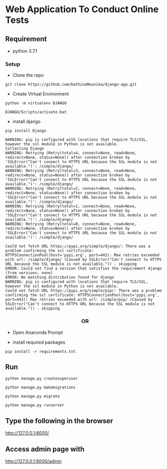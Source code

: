 # Web Application To Conduct Online Tests

## Requirement
<ul>
    <li>
        python 3.7.1
    </li>
</ul>

### Setup
<ul>
<li>Clone the repo</li>
</ul>

```
git clone https://github.com/bathinaMounika/django-app.git
```
<ul>
<li>Create Virtual Environment</li>
</ul>

```
python -m virtualenv DJANGO
```
```
DJANGO/Scripts/activate.bat    
```
<ul>
<li>install django</li>
</ul>

```
pip install Django
```

```
WARNING: pip is configured with locations that require TLS/SSL, however the ssl module in Python is not available.
Collecting Django
WARNING: Retrying (Retry(total=4, connect=None, read=None, redirect=None, status=None)) after connection broken by 'SSLError("Can't connect to HTTPS URL because the SSL module is not available.")': /simple/django/
WARNING: Retrying (Retry(total=3, connect=None, read=None, redirect=None, status=None)) after connection broken by 'SSLError("Can't connect to HTTPS URL because the SSL module is not available.")': /simple/django/
WARNING: Retrying (Retry(total=2, connect=None, read=None, redirect=None, status=None)) after connection broken by 'SSLError("Can't connect to HTTPS URL because the SSL module is not available.")': /simple/django/
WARNING: Retrying (Retry(total=1, connect=None, read=None, redirect=None, status=None)) after connection broken by 'SSLError("Can't connect to HTTPS URL because the SSL module is not available.")': /simple/django/
WARNING: Retrying (Retry(total=0, connect=None, read=None, redirect=None, status=None)) after connection broken by 'SSLError("Can't connect to HTTPS URL because the SSL module is not available.")': /simple/django/
```

```
Could not fetch URL https://pypi.org/simple/django/: There was a problem confirming the ssl certificate: HTTPSConnectionPool(host='pypi.org', port=443): Max retries exceeded with url: /simple/django/ (Caused by SSLError("Can't connect to HTTPS URL because the SSL module is not available.")) - skipping
ERROR: Could not find a version that satisfies the requirement django (from versions: none)
ERROR: No matching distribution found for django
WARNING: pip is configured with locations that require TLS/SSL, however the ssl module in Python is not available.
Could not fetch URL https://pypi.org/simple/pip/: There was a problem confirming the ssl certificate: HTTPSConnectionPool(host='pypi.org', port=443): Max retries exceeded with url: /simple/pip/ (Caused by SSLError("Can't connect to HTTPS URL because the SSL module is not available.")) - skipping
```


<h3 align="center">OR</h3>

* Open Anaconda Prompt

* install required packages

```
pip install -r requirements.txt
```

## Run

```
python manage.py createsuperuser

python manage.py makemigrations

python manage.py migrate

python manage.py runserver
``` 

## Type the following in the browser
  http://127.0.0.1:8000/

## Access admin page with

 http://127.0.0.1:8000/admin




